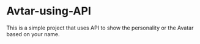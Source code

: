 # Avtar-using-API

This is a simple project that uses API to show the personality or the Avatar based on your name.
